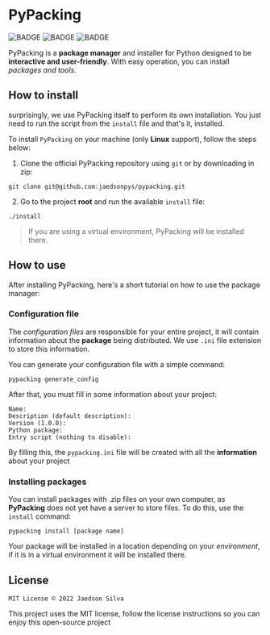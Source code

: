 # PyPacking

![BADGE](https://img.shields.io/badge/version-1.0.0-green)
![BADGE](https://img.shields.io/badge/license-MIT-red)
![BADGE](https://img.shields.io/badge/OS-Linux-yellow)

PyPacking is a **package manager** and installer for Python designed to be **interactive and user-friendly**. With easy operation, you can install *packages and tools*.

## How to install

surprisingly, we use PyPacking itself to perform its own installation. You just need to run the script from the `install` file and that's it, installed.

To install `PyPacking` on your machine (only **Linux** support), follow the steps below:

1. Clone the official PyPacking repository using `git` or by downloading in zip:

```
git clone git@github.com:jaedsonpys/pypacking.git
```

2. Go to the project **root** and run the available `install` file:

```
./install
```

> If you are using a virtual environment, PyPacking will be installed there.

## How to use

After installing PyPacking, here's a short tutorial on how to use the package manager:

### Configuration file

The *configuration files* are responsible for your entire project, it will contain information about the **package** being distributed. We use `.ini` file extension to store this information.

You can generate your configuration file with a simple command:

```
pypacking generate_config
```

After that, you must fill in some information about your project:

```
Name: 
Description (default description): 
Version (1.0.0): 
Python package: 
Entry script (nothing to disable): 
```

By filling this, the `pypacking.ini` file will be created with all the **information** about your project

### Installing packages

You can install packages with .zip files on your own computer, as **PyPacking** does not yet have a server to store files. To do this, use the `install` command:

```
pypacking install [package name]
```

Your package will be installed in a location depending on your *environment*, if it is in a virtual environment it will be installed there.

## License

```
MIT License © 2022 Jaedson Silva
```

This project uses the MIT license, follow the license instructions so you can enjoy this open-source project
